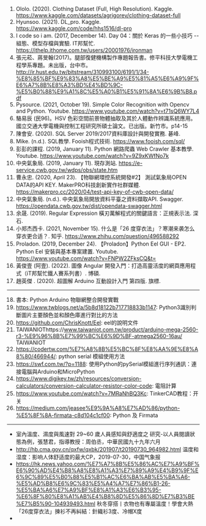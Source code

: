 1. Ololo. (2020). Clothing Dataset (Full, High Resolution). Kaggle. https://www.kaggle.com/datasets/agrigorev/clothing-dataset-full 
2. Hyunsoo. (2021). DL_pro. Kaggle. https://www.kaggle.com/code/hhs1516/dl-pro 
3. I code so i am. (2017, December 14). Day 04：關於 Keras 的一些小技巧 -- 組態、模型存檔與實驗. IT邦幫忙. https://ithelp.ithome.com.tw/users/20001976/ironman 
4.	張元菘、蔣旻翰(2017)。腿部復健機構製作專題報告書。修平科技大學電機工程學系專題。未出版，台中市。http://ir.hust.edu.tw/bitstream/310993100/6191/1/34-%E8%85%BF%E9%83%A8%E5%BE%A9%E5%81%A5%E6%A9%9F%E6%A7%8B%E8%A3%BD%E4%BD%9C-%E5%B0%88%E9%A1%8C%E5%A0%B1%E5%91%8A%E6%9B%B8.pdf
5. Pysource. (2021, October 19). Simple Color Recognition with Opencv and Python. Youtube. https://www.youtube.com/watch?v=t71sQ6WY7L4  
6. 	駱易辰 (民96)。HSV 色彩空間前景物體抽取及其於人體動作辨識系統應用。國立交通大學電機與控制工程研究所碩士論文。已出版。新竹市。p14-15
7. 陳會安. (2020). SQL Server 2019/2017資料庫設計與開發實務. 碁峰.
8. Mike. (n.d.). SQL教學. Fooish程式技術. https://www.fooish.com/sql/ 
9.	彭彭的課程. (2019, January 11). Python 網路爬蟲 Web Crawler 基本教學. Youtube. https://www.youtube.com/watch?v=9Z9xKWfNo7k 
10.	中央氣象局. (2019, January 11). 現存測站. https://e-service.cwb.gov.tw/wdps/obs/state.htm 
11.	曹永忠. (2020, April 23). 【物聯網環控系統開發#2】 測試氣象局OPEN DATA的API KEY. MakerPRO科技創新實作社群媒體. https://makerpro.cc/2020/04/test-api-key-of-cwb-open-data/ 
12.	中央氣象局. (n.d.). 中央氣象局開放資料平臺之資料擷取API. Swagger. https://opendata.cwb.gov.tw/dist/opendata-swagger.html 
13.	余晟. (2019). Regular Expression 橫刃萬解程式的關鍵語言：正規表示法. 深石.
14.	小郑杰西卡. (2021, November 15). 什么是「26 度穿衣法」？寒潮来袭怎么穿衣更合适？. 知乎. https://www.zhihu.com/question/496588292 
15.	Proladon. (2019, December 24). 【Proladon】Python Eel GUI - EP2. Python Eel 安裝與基本專案建置. Youtube. https://www.youtube.com/watch?v=FNPW2ZFksCQ&t= 
16.	黃俊壹 (阿壹). (2022). 圖像 Angular 開發入門：打造高靈活度的網頁應用程式（iT邦幫忙鐵人賽系列書）. 博碩. 
17.	趙英傑 . (2020). 超圖解 Arduino 互動設計入門 第四版. 旗標.
  




---

18. 書本: Python Arduino 物聯網整合開發實戰 
19. https://www.twblogs.net/a/5b8d18122b717718833b1147: Python3識別判斷圖片主要顏色並和顏色庫進行對比的方法
20. https://github.com/ChrisKnott/Eel: eel的說明文件
21. TAIWANIOThttps://www.taiwaniot.com.tw/product/arduino-mega-2560-r3-%E9%96%8B%E7%99%BC%E6%9D%BF-atmega2560-16au/ TAIWANIOT
22. https://codertw.com/%E7%A8%8B%E5%BC%8F%E8%AA%9E%E8%A8%80/466944/: python serial 模組使用方法
23. https://swf.com.tw/?p=1188: 使用Python的pySerial模組進行序列通訊：連接電腦與Arduino和MicroPython
24. https://www.digikey.tw/zh/resources/conversion-calculators/conversion-calculator-resistor-color-code: 電阻計算
25. https://www.youtube.com/watch?v=7MRaNhBQ3Kc: TinkerCAD教程：开关
26. https://medium.com/jeasee%E9%9A%A8%E7%AD%86/python-%E5%8F%8A-firmata-c8d104c1cf00: Python 及 Firmata

---

+ 室內溫度、濕度與風速對 29~60 歲人員感知與舒適度之 研究-以人員閱讀狀態為例，張慧君，指導教授：周伯丞，中華民國九十九年六月
+ http://hb.cma.gov.cn/qxfw/qxbk/201907/t20190730_964982.html 温度和湿度：影响人体舒适度的最大CP，2019-07-30，中国气象报
+ https://hk.news.yahoo.com/%E7%A7%8B%E5%86%AC%E7%A9%BF%E6%90%AD%E4%B8%A8%E8%A1%A3%E7%89%A9%E4%B9%9F%E6%9C%89%E5%B0%88%E5%B1%AC%E6%BA%AB%E5%BA%A6-%E5%AD%B8%E6%9C%83%E5%A4%A7%E7%86%B1-26-%E5%BA%A6%E7%A9%BF%E8%A1%A3%E6%B3%95-%E6%8F%80%E8%A1%AB%E4%B8%8D%E5%86%8D%E7%B3%BE%E7%B5%90-104939493.html 秋冬穿搭丨衣物也有專屬溫度！學會大熱「26­度穿衣法」揀衫不再糾結：針織衫3度、冷帽X度
+ 